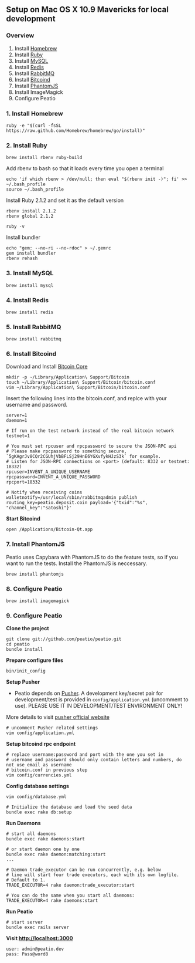 Setup on Mac OS X 10.9 Mavericks for local development
-------------------------------------

### Overview

1. Install [Homebrew](http://brew.sh/)
2. Install [Ruby](https://www.ruby-lang.org/en/)
3. Install [MySQL](http://www.mysql.com/)
4. Install [Redis](http://redis.io/)
5. Install [RabbitMQ](https://www.rabbitmq.com/)
6. Install [Bitcoind](https://en.bitcoin.it/wiki/Bitcoind)
7. Install [PhantomJS](http://phantomjs.org/)
8. Install ImageMagick
9. Configure Peatio

### 1. Install Homebrew

    ruby -e "$(curl -fsSL https://raw.github.com/Homebrew/homebrew/go/install)"

### 2. Install Ruby

    brew install rbenv ruby-build

Add rbenv to bash so that it loads every time you open a terminal

    echo 'if which rbenv > /dev/null; then eval "$(rbenv init -)"; fi' >> ~/.bash_profile
    source ~/.bash_profile

Install Ruby 2.1.2 and set it as the default version

    rbenv install 2.1.2
    rbenv global 2.1.2

    ruby -v

Install bundler

    echo "gem: --no-ri --no-rdoc" > ~/.gemrc
    gem install bundler
    rbenv rehash

### 3. Install MySQL

    brew install mysql

### 4. Install Redis

    brew install redis

### 5. Install RabbitMQ

    brew install rabbitmq

### 6. Install Bitcoind

Download and Install [Bitcoin Core](http://bitcoin.org/en/download)

    mkdir -p ~/Library/Application\ Support/Bitcoin
    touch ~/Library/Application\ Support/Bitcoin/bitcoin.conf
    vim ~/Library/Application\ Support/Bitcoin/bitcoin.conf

Insert the following lines into the bitcoin.conf, and replce with your username and password.

    server=1
    daemon=1

    # If run on the test network instead of the real bitcoin network
    testnet=1

    # You must set rpcuser and rpcpassword to secure the JSON-RPC api
    # Please make rpcpassword to something secure, `5gKAgrJv8CQr2CGUhjVbBFLSj29HnE6YGXvfykHJzS3k` for example.
    # Listen for JSON-RPC connections on <port> (default: 8332 or testnet: 18332)
    rpcuser=INVENT_A_UNIQUE_USERNAME
    rpcpassword=INVENT_A_UNIQUE_PASSWORD
    rpcport=18332

    # Notify when receiving coins
    walletnotify=/usr/local/sbin/rabbitmqadmin publish routing_key=peatio.deposit.coin payload='{"txid":"%s", "channel_key":"satoshi"}'

**Start Bitcoind**

    open /Applications/Bitcoin-Qt.app

### 7. Install PhantomJS

Peatio uses Capybara with PhantomJS to do the feature tests, so if you want to run the tests. Install the PhantomJS is neccessary.

    brew install phantomjs

### 8. Configure Peatio

    brew install imagemagick

### 9. Configure Peatio

**Clone the project**

    git clone git://github.com/peatio/peatio.git
    cd peatio
    bundle install

**Prepare configure files**

    bin/init_config

**Setup Pusher**

* Peatio depends on [Pusher](http://pusher.com). A development key/secret pair for development/test is provided in `config/application.yml` (uncomment to use). PLEASE USE IT IN DEVELOPMENT/TEST ENVIRONMENT ONLY!

More details to visit [pusher official website](http://pusher.com)

    # uncomment Pusher related settings
    vim config/application.yml

**Setup bitcoind rpc endpoint**

    # replace username:password and port with the one you set in
    # username and password should only contain letters and numbers, do not use email as username
    # bitcoin.conf in previous step
    vim config/currencies.yml

**Config database settings**

    vim config/database.yml

    # Initialize the database and load the seed data
    bundle exec rake db:setup

**Run Daemons**

    # start all daemons
    bundle exec rake daemons:start

    # or start daemon one by one
    bundle exec rake daemon:matching:start
    ...

    # Daemon trade_executor can be run concurrently, e.g. below
    # line will start four trade executors, each with its own logfile.
    # Default to 1.
    TRADE_EXECUTOR=4 rake daemon:trade_executor:start

    # You can do the same when you start all daemons:
    TRADE_EXECUTOR=4 rake daemons:start

**Run Peatio**

    # start server
    bundle exec rails server

**Visit [http://localhost:3000](http://localhost:3000)**

    user: admin@peatio.dev
    pass: Pass@word8
